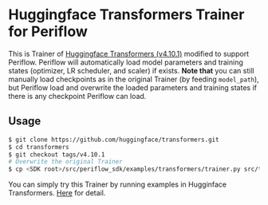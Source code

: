 # Huggingface Transformers Trainer for Periflow

This is Trainer of [Huggingface Transformers (v4.10.1)](https://github.com/huggingface/transformers/tree/v4.10.1) modified to support Periflow.
Periflow will automatically load model parameters and training states (optimizer, LR scheduler, and scaler) if exists.
**Note that** you can still manually load checkpoints as in the original Trainer (by feeding `model_path`), but Periflow load and overwrite the loaded parameters and training states if there is any checkpoint Periflow can load.

## Usage
```bash
$ git clone https://github.com/huggingface/transformers.git
$ cd transformers
$ git checkout tags/v4.10.1
# Overwrite the original Trainer
$ cp <SDK root>/src/periflow_sdk/examples/transformers/trainer.py src/transformers/
```

You can simply try this Trainer by running examples in Hugginface Transformers. [Here](https://huggingface.co/transformers/examples.html) for detail.
